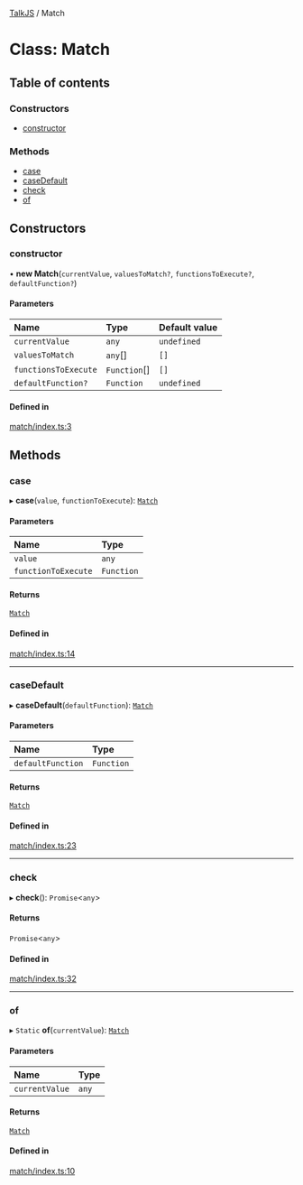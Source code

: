 [TalkJS](../README.md) / Match

# Class: Match

## Table of contents

### Constructors

- [constructor](Match.md#constructor)

### Methods

- [case](Match.md#case)
- [caseDefault](Match.md#casedefault)
- [check](Match.md#check)
- [of](Match.md#of)

## Constructors

### constructor

• **new Match**(`currentValue`, `valuesToMatch?`, `functionsToExecute?`, `defaultFunction?`)

#### Parameters

| Name | Type | Default value |
| :------ | :------ | :------ |
| `currentValue` | `any` | `undefined` |
| `valuesToMatch` | `any`[] | `[]` |
| `functionsToExecute` | `Function`[] | `[]` |
| `defaultFunction?` | `Function` | `undefined` |

#### Defined in

[match/index.ts:3](https://github.com/vinicius1889/talkjs/blob/1bfe5b8/src/match/index.ts#L3)

## Methods

### case

▸ **case**(`value`, `functionToExecute`): [`Match`](Match.md)

#### Parameters

| Name | Type |
| :------ | :------ |
| `value` | `any` |
| `functionToExecute` | `Function` |

#### Returns

[`Match`](Match.md)

#### Defined in

[match/index.ts:14](https://github.com/vinicius1889/talkjs/blob/1bfe5b8/src/match/index.ts#L14)

___

### caseDefault

▸ **caseDefault**(`defaultFunction`): [`Match`](Match.md)

#### Parameters

| Name | Type |
| :------ | :------ |
| `defaultFunction` | `Function` |

#### Returns

[`Match`](Match.md)

#### Defined in

[match/index.ts:23](https://github.com/vinicius1889/talkjs/blob/1bfe5b8/src/match/index.ts#L23)

___

### check

▸ **check**(): `Promise`<`any`\>

#### Returns

`Promise`<`any`\>

#### Defined in

[match/index.ts:32](https://github.com/vinicius1889/talkjs/blob/1bfe5b8/src/match/index.ts#L32)

___

### of

▸ `Static` **of**(`currentValue`): [`Match`](Match.md)

#### Parameters

| Name | Type |
| :------ | :------ |
| `currentValue` | `any` |

#### Returns

[`Match`](Match.md)

#### Defined in

[match/index.ts:10](https://github.com/vinicius1889/talkjs/blob/1bfe5b8/src/match/index.ts#L10)
